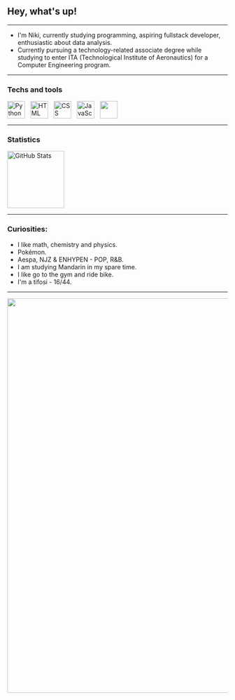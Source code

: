 ## Hey, what's up!

---

- I'm Niki, currently studying programming, aspiring fullstack developer, enthusiastic about data analysis.
- Currently pursuing a technology-related associate degree while studying to enter ITA (Technological Institute of Aeronautics) for a Computer Engineering program.

---

### Techs and tools

<img 
    align="left" 
    alt="Python" 
    title="Python"
    width="40px" 
    style="padding-right: 10px;" 
    src="https://cdn.jsdelivr.net/gh/devicons/devicon@latest/icons/python/python-original.svg" 
/>
<img 
    align="left" 
    alt="HTML"
    title="HTML" 
    width="40px" 
    style="padding-right: 10px;" 
    src="https://cdn.jsdelivr.net/gh/devicons/devicon@latest/icons/html5/html5-original.svg" 
/>
<img 
    align="left" 
    alt="CSS" 
    title="CSS"
    width="40px" 
    style="padding-right: 10px;" 
    src="https://cdn.jsdelivr.net/gh/devicons/devicon@latest/icons/css3/css3-original.svg" 
/>
<img 
    align="left" 
    alt="JavaScript" 
    title="JavaScript"
    width="40px" 
    style="padding-right: 10px;" 
    src="https://cdn.jsdelivr.net/gh/devicons/devicon@latest/icons/javascript/javascript-original.svg" 
/>

<img width="40xp" src="https://cdn.jsdelivr.net/gh/devicons/devicon@latest/icons/jupyter/jupyter-original-wordmark.svg" />

---
### Statistics
<img 
      align="rigth" 
      alt="GitHub Stats" 
      height="130" 
      src="https://github-readme-stats.vercel.app/api/top-langs/?username=NikiMorona&theme=transparent&layout=compact&langs_count=10" 
  />
  
---

### Curiosities:
- I like math, chemistry and physics.
- Pokémon.
- Aespa, NJZ & ENHYPEN - POP, R&B.
- I am studying Mandarin in my spare time.
- I like go to the gym and ride bike.
- I'm a tifosi - 16/44.
---
<img width="900xp" src="https://i.pinimg.com/736x/98/b9/5f/98b95f8aba05840074f00268e714bbe1.jpg" />
